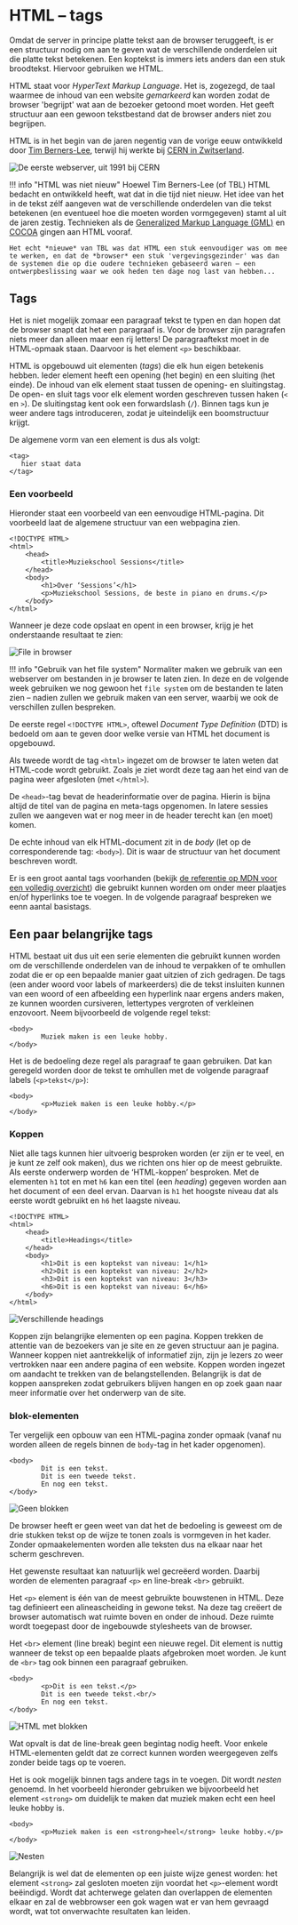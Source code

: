 # HTML – tags

Omdat de server in principe platte tekst aan de browser teruggeeft, is er een structuur nodig om aan te geven wat de verschillende onderdelen uit die platte tekst betekenen. Een koptekst is immers iets anders dan een stuk broodtekst. Hiervoor gebruiken we HTML. 

HTML staat voor *HyperText Markup Language*. Het is, zogezegd, de taal waarmee de inhoud van een website *gemarkeerd* kan worden zodat de browser 'begrijpt' wat aan de bezoeker getoond moet worden. Het geeft structuur aan een gewoon tekstbestand dat de browser anders niet zou begrijpen.

HTML is in het begin van de jaren negentig van de vorige eeuw ontwikkeld door [Tim Berners-Lee](https://nl.wikipedia.org/wiki/Tim_Berners-Lee), terwijl hij werkte bij [CERN in Zwitserland](https://home.cern/).

![De eerste webserver, uit 1991 bij CERN](imgs/cern-server.png)

!!! info "HTML was niet nieuw"
    Hoewel Tim Berners-Lee (of TBL) HTML bedacht en ontwikkeld heeft, wat dat in die tijd niet nieuw. Het idee van het in de tekst zélf aangeven wat de verschillende onderdelen van die tekst betekenen (en eventueel hoe die moeten worden vormgegeven) stamt al uit de jaren zestig. Technieken als de [Generalized Markup Language (GML)](https://en.wikipedia.org/wiki/Standard_Generalized_Markup_Language#History) en [COCOA](https://en.wikipedia.org/wiki/COCOA_(digital_humanities)) gingen aan HTML vooraf. 
    
    Het echt *nieuwe* van TBL was dat HTML een stuk eenvoudiger was om mee te werken, en dat de *browser* een stuk 'vergevingsgezinder' was dan de systemen die op die oudere technieken gebaseerd waren – een ontwerpbeslissing waar we ook heden ten dage nog last van hebben...

## Tags

Het is niet mogelijk zomaar een paragraaf tekst te typen en dan hopen dat de browser snapt dat het een paragraaf is. Voor de browser zijn paragrafen niets meer dan alleen maar een rij letters! De paragraaftekst moet in de HTML-opmaak staan. Daarvoor is het element `<p>` beschikbaar.

HTML is opgebouwd uit elementen (*tags*) die elk hun eigen betekenis hebben. Ieder element heeft een opening (het begin) en een sluiting (het einde). De inhoud van elk element staat tussen de opening- en sluitingstag. De open- en sluit tags voor elk element worden geschreven tussen haken (`<` en `>`). De sluitingstag kent ook een forwardslash (`/`). Binnen tags kun je weer andere tags introduceren, zodat je uiteindelijk een boomstructuur krijgt.

De algemene vorm van een element is dus als volgt:

```
<tag>
   hier staat data
</tag>
```


### Een voorbeeld 

Hieronder staat een voorbeeld van een eenvoudige HTML-pagina. Dit voorbeeld laat de algemene structuur van een webpagina zien.

```
<!DOCTYPE HTML>
<html> 
    <head> 
        <title>Muziekschool Sessions</title> 
    </head> 
    <body> 
        <h1>Over ‘Sessions’</h1> 
        <p>Muziekschool Sessions, de beste in piano en drums.</p> 
    </body> 
</html>
```

Wanneer je deze code opslaat en opent in een browser, krijg je het onderstaande resultaat te zien:


![File in browser](imgs/file_in_browser.png)


!!! info "Gebruik van het file system"
    Normaliter maken we gebruik van een webserver om bestanden in je browser te laten zien. In deze en de volgende week gebruiken we nog gewoon het `file system` om de bestanden te laten zien – nadien zullen we gebruik maken van een server, waarbij we ook de verschillen zullen bespreken.


De eerste regel `<!DOCTYPE HTML>`, oftewel *Document Type Definition* (DTD) is bedoeld om aan te geven door welke versie van HTML het document is opgebouwd. 

Als tweede wordt de tag `<html>` ingezet om de browser te laten weten dat HTML-code wordt gebruikt. Zoals je ziet wordt deze tag aan het eind van de pagina weer afgesloten (met `</html>`).

De `<head>`-tag bevat de headerinformatie over de pagina. Hierin is bijna altijd de titel van de pagina en meta-tags opgenomen. In latere sessies zullen we aangeven wat er nog meer in de header terecht kan (en moet) komen.

De echte inhoud van elk HTML-document zit in de *body* (let op de corresponderende tag: `<body>`). Dit is waar de structuur van het document beschreven wordt. 

Er is een groot aantal tags voorhanden (bekijk [de referentie op MDN voor een volledig overzicht](https://developer.mozilla.org/en-US/docs/Web/HTML/Element)) die gebruikt kunnen worden om onder meer plaatjes en/of hyperlinks toe te voegen. In de volgende paragraaf bespreken we eenn aantal basistags.

## Een paar belangrijke tags

HTML bestaat uit dus uit een serie elementen die gebruikt kunnen worden om de verschillende onderdelen van de inhoud te verpakken of te omhullen zodat die er op een bepaalde manier gaat uitzien of zich gedragen. De tags (een ander woord voor labels of markeerders) die de tekst insluiten kunnen van een woord of een afbeelding een hyperlink naar ergens anders maken, ze kunnen woorden cursiveren, lettertypes vergroten of verkleinen enzovoort. Neem bijvoorbeeld de volgende regel tekst:

```
<body> 
        Muziek maken is een leuke hobby.
</body> 
```

Het is de bedoeling deze regel als paragraaf te gaan gebruiken. Dat kan geregeld worden door de tekst te omhullen met de volgende paragraaf labels (`<p>tekst</p>`):

```
<body> 
        <p>Muziek maken is een leuke hobby.</p>
</body> 
```

### Koppen

Niet alle tags kunnen hier uitvoerig besproken worden (er zijn er te veel, en je kunt ze zelf ook maken), dus we richten ons hier op de meest gebruikte. Als eerste onderwerp worden de ‘HTML-koppen’ besproken. Met de elementen `h1` tot en met `h6` kan een titel (een *heading*) gegeven worden aan het document of een deel ervan. Daarvan is `h1` het hoogste niveau dat als eerste wordt gebruikt en `h6` het laagste niveau.

```
<!DOCTYPE HTML>
<html> 
    <head> 
        <title>Headings</title> 
    </head> 
    <body> 
        <h1>Dit is een koptekst van niveau: 1</h1> 
        <h2>Dit is een koptekst van niveau: 2</h2>
        <h3>Dit is een koptekst van niveau: 3</h3>
        <h6>Dit is een koptekst van niveau: 6</h6>
    </body> 
</html>
```

![Verschillende *headings*](imgs/headings.png)

Koppen zijn belangrijke elementen op een pagina. Koppen trekken de attentie van de bezoekers van je site en ze geven structuur aan je pagina. Wanneer koppen niet aantrekkelijk of informatief zijn, zijn je lezers zo weer vertrokken naar een andere pagina of een website. Koppen worden ingezet om aandacht te trekken van de belangstellenden. Belangrijk is dat de koppen aanspreken zodat gebruikers blijven hangen en op zoek gaan naar meer informatie over het onderwerp van de site.

### blok-elementen

Ter vergelijk een opbouw van een HTML-pagina zonder opmaak (vanaf nu worden alleen de regels binnen de `body`-tag in het kader opgenomen).

```
<body> 
        Dit is een tekst.
        Dit is een tweede tekst.
        En nog een tekst.
</body> 
```

![Geen blokken](imgs/geen_blokken.png)

De browser heeft er geen weet van dat het de bedoeling is geweest om de drie stukken tekst op de wijze te tonen zoals is vormgeven in het kader. Zonder opmaakelementen worden alle teksten dus na elkaar naar het scherm geschreven. 

Het gewenste resultaat kan natuurlijk wel gecreëerd worden. Daarbij worden de elementen paragraaf `<p>` en line-break `<br>` gebruikt. 

Het `<p>` element is één van de meest gebruikte bouwstenen in HTML. Deze tag definieert een alineascheiding in gewone tekst. Na deze tag creëert de browser automatisch wat ruimte boven en onder de inhoud. Deze ruimte wordt toegepast door de ingebouwde stylesheets van de browser.

Het `<br>` element (line break) begint een nieuwe regel. Dit element is nuttig wanneer de tekst op een bepaalde plaats afgebroken moet worden. Je kunt de `<br>` tag ook binnen een paragraaf gebruiken.

```
<body> 
        <p>Dit is een tekst.</p>
        Dit is een tweede tekst.<br/>
        En nog een tekst.
</body> 
```

![HTML met blokken](imgs/blokken.png)

Wat opvalt is dat de line-break geen begintag nodig heeft. Voor enkele HTML-elementen geldt dat ze correct kunnen worden weergegeven zelfs zonder beide tags op te voeren.

Het is ook mogelijk binnen tags andere tags in te voegen. Dit wordt *nesten* genoemd. In het voorbeeld hieronder gebruiken we bijvoorbeeld het element `<strong>` om duidelijk te maken dat muziek maken echt een heel leuke hobby is.

```
<body> 
        <p>Muziek maken is een <strong>heel</strong> leuke hobby.</p>
</body> 
```

![Nesten](imgs/strong.png)

Belangrijk is wel dat de elementen op een juiste wijze genest worden: het element `<strong>` zal gesloten moeten zijn voordat het `<p>`-element wordt beëindigd. Wordt dat achterwege gelaten dan overlappen de elementen elkaar en zal de webbrowser een gok wagen wat er van hem gevraagd wordt, wat tot onverwachte resultaten kan leiden.





